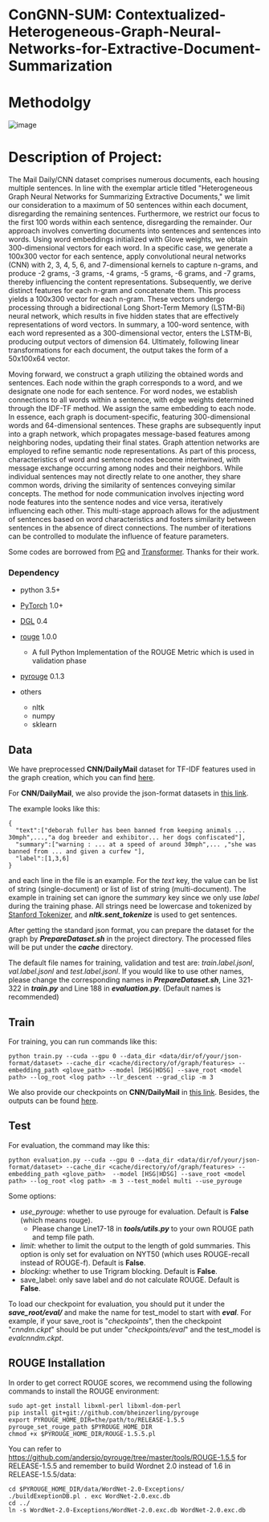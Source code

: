 # ConGNN-SUM: Contextualized-Heterogeneous-Graph-Neural-Networks-for-Extractive-Document-Summarization

# Methodolgy

![image](https://github.com/Erfan2001/Heterogeneous-Graph-Neural-Networks-for-Extractive-Document-Summarization/assets/69463039/d7be478c-5573-434f-a5a8-0466ed863559)


# Description of Project:

The Mail Daily/CNN dataset comprises numerous documents, each housing multiple sentences. In line with the exemplar article titled "Heterogeneous Graph Neural Networks for Summarizing Extractive Documents," we limit our consideration to a maximum of 50 sentences within each document, disregarding the remaining sentences. Furthermore, we restrict our focus to the first 100 words within each sentence, disregarding the remainder. Our approach involves converting documents into sentences and sentences into words. Using word embeddings initialized with Glove weights, we obtain 300-dimensional vectors for each word. In a specific case, we generate a 100x300 vector for each sentence, apply convolutional neural networks (CNN) with 2, 3, 4, 5, 6, and 7-dimensional kernels to capture n-grams, and produce -2 grams, -3 grams, -4 grams, -5 grams, -6 grams, and -7 grams, thereby influencing the content representations. Subsequently, we derive distinct features for each n-gram and concatenate them. This process yields a 100x300 vector for each n-gram. These vectors undergo processing through a bidirectional Long Short-Term Memory (LSTM-Bi) neural network, which results in five hidden states that are effectively representations of word vectors. In summary, a 100-word sentence, with each word represented as a 300-dimensional vector, enters the LSTM-Bi, producing output vectors of dimension 64. Ultimately, following linear transformations for each document, the output takes the form of a 50x100x64 vector.

Moving forward, we construct a graph utilizing the obtained words and sentences. Each node within the graph corresponds to a word, and we designate one node for each sentence. For word nodes, we establish connections to all words within a sentence, with edge weights determined through the IDF-TF method. We assign the same embedding to each node. In essence, each graph is document-specific, featuring 300-dimensional words and 64-dimensional sentences. These graphs are subsequently input into a graph network, which propagates message-based features among neighboring nodes, updating their final states. Graph attention networks are employed to refine semantic node representations. As part of this process, characteristics of word and sentence nodes become intertwined, with message exchange occurring among nodes and their neighbors. While individual sentences may not directly relate to one another, they share common words, driving the similarity of sentences conveying similar concepts. The method for node communication involves injecting word node features into the sentence nodes and vice versa, iteratively influencing each other. This multi-stage approach allows for the adjustment of sentences based on word characteristics and fosters similarity between sentences in the absence of direct connections. The number of iterations can be controlled to modulate the influence of feature parameters.

Some codes are borrowed from [PG](https://github.com/abisee/pointer-generator) and [Transformer](https://github.com/jadore801120/attention-is-all-you-need-pytorch). Thanks for their work.

### Dependency 

- python 3.5+
- [PyTorch](https://pytorch.org/) 1.0+
- [DGL](http://dgl.ai) 0.4
- [rouge](https://github.com/pltrdy/rouge) 1.0.0
  - A full Python Implementation of the ROUGE Metric which is used in validation phase
- [pyrouge](https://github.com/bheinzerling/pyrouge) 0.1.3

- others
  - nltk
  - numpy
  - sklearn



## Data

We have preprocessed **CNN/DailyMail** dataset for TF-IDF features used in the graph creation, which you can find [here](https://drive.google.com/open?id=1oIYBwmrB9_alzvNDBtsMENKHthE9SW9z).

For **CNN/DailyMail**, we also provide the json-format datasets in [this link](https://drive.google.com/open?id=1JW033KefyyoYUKUFj6GqeBFZSHjksTfr).

The example looks like this:

```
{
  "text":["deborah fuller has been banned from keeping animals ... 30mph",...,"a dog breeder and exhibitor... her dogs confiscated"],
  "summary":["warning : ... at a speed of around 30mph",... ,"she was banned from ... and given a curfew "],
  "label":[1,3,6]
}
```

and each line in the file is an example.  For the *text* key, the value can be list of string (single-document) or list of list of string (multi-document). The example in training set can ignore the *summary* key since we only use *label* during the training phase. All strings need be lowercase and tokenized by [Stanford Tokenizer](https://nlp.stanford.edu/software/tokenizer.shtml), and  ***nltk.sent_tokenize*** is used to get sentences.

After getting the standard json format, you can prepare the dataset for the graph by ***PrepareDataset.sh*** in the project directory. The processed files will be put under the ***cache*** directory.

The default file names for training, validation and test are: *train.label.jsonl*, *val.label.jsonl* and *test.label.jsonl*. If you would like to use other names, please change the corresponding names in  ***PrepareDataset.sh***,  Line 321-322 in ***train.py*** and Line 188 in ***evaluation.py***. (Default names is recommended)



## Train

For training, you can run commands like this:

```shell
python train.py --cuda --gpu 0 --data_dir <data/dir/of/your/json-format/dataset> --cache_dir <cache/directory/of/graph/features> --embedding_path <glove_path> --model [HSG|HDSG] --save_root <model path> --log_root <log path> --lr_descent --grad_clip -m 3
```



We also provide our checkpoints on **CNN/DailyMail** in [this link](https://drive.google.com/open?id=16wA_JZRm3PrDJgbBiezUDExYmHZobgsB). Besides, the outputs can be found [here](https://drive.google.com/open?id=1VArOyIbGO8ayW0uF8RcmN4Lh2DDtmcQz).



## Test

For evaluation, the command may like this:

```shell
python evaluation.py --cuda --gpu 0 --data_dir <data/dir/of/your/json-format/dataset> --cache_dir <cache/directory/of/graph/features> --embedding_path <glove_path>  --model [HSG|HDSG] --save_root <model path> --log_root <log path> -m 3 --test_model multi --use_pyrouge
```

Some options:

- *use_pyrouge*: whether to use pyrouge for evaluation. Default is **False** (which means rouge).
  - Please change Line17-18 in ***tools/utils.py*** to your own ROUGE path and temp file path.
- *limit*: whether to limit the output to the length of gold summaries. This option is only set for evaluation on NYT50 (which uses ROUGE-recall instead of ROUGE-f). Default is **False**.
- *blocking*: whether to use Trigram blocking. Default is **False**.
- save_label: only save label and do not calculate ROUGE. Default is **False**.



To load our checkpoint for evaluation, you should put it under the ***save_root/eval/*** and make the name for test_model to start with ***eval***. For example, if your save_root is "*checkpoints*", then the checkpoint "*cnndm.ckpt*" should be put under "*checkpoints/eval*" and the test_model is *evalcnndm.ckpt*.



## ROUGE Installation

In order to get correct ROUGE scores, we recommend using the following commands to install the ROUGE environment:

```shell
sudo apt-get install libxml-perl libxml-dom-perl
pip install git+git://github.com/bheinzerling/pyrouge
export PYROUGE_HOME_DIR=the/path/to/RELEASE-1.5.5
pyrouge_set_rouge_path $PYROUGE_HOME_DIR
chmod +x $PYROUGE_HOME_DIR/ROUGE-1.5.5.pl
```

You can refer to https://github.com/andersjo/pyrouge/tree/master/tools/ROUGE-1.5.5 for RELEASE-1.5.5 and remember to build Wordnet 2.0 instead of 1.6 in RELEASE-1.5.5/data:

```shell
cd $PYROUGE_HOME_DIR/data/WordNet-2.0-Exceptions/
./buildExeptionDB.pl . exc WordNet-2.0.exc.db
cd ../
ln -s WordNet-2.0-Exceptions/WordNet-2.0.exc.db WordNet-2.0.exc.db
```
